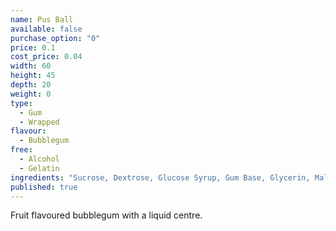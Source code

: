 ```yaml
---
name: Pus Ball
available: false
purchase_option: "0"
price: 0.1
cost_price: 0.04
width: 60
height: 45
depth: 20
weight: 0
type: 
  - Gum
  - Wrapped
flavour: 
  - Bubblegum
free: 
  - Alcohol
  - Gelatin
ingredients: "Sucrose, Dextrose, Glucose Syrup, Gum Base, Glycerin, Malic Acid, Flavourings, Modified Starch, Colours: E100, E120, E171. Glazing Agents: Carnauba Wax, Shellac, Antioxidant E321"
published: true
---
```

Fruit flavoured bubblegum with a liquid centre.